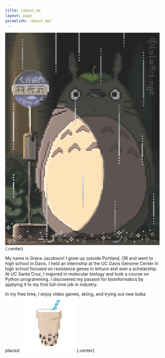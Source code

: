 ```yaml
---
title: /about_me
layout: page
permalink: /about_me/
---
```

![totoro](assets/totoro.gif){.center}

My name is Grace Jacobson! I grew up outside Portland, OR and went to high school in Davis. I held an internship at the UC Davis Genome Center in high school focused on resistance genes in lettuce and won a scholarship. At UC Santa Cruz, I majored in molecular biology and took a course on Python programming. I discovered my passion for bioinformatics by applying it to my first full-time job in industry.

In my free time, I enjoy video games, skiing, and trying out new boba places!
![boba](assets/boba.png){.center}